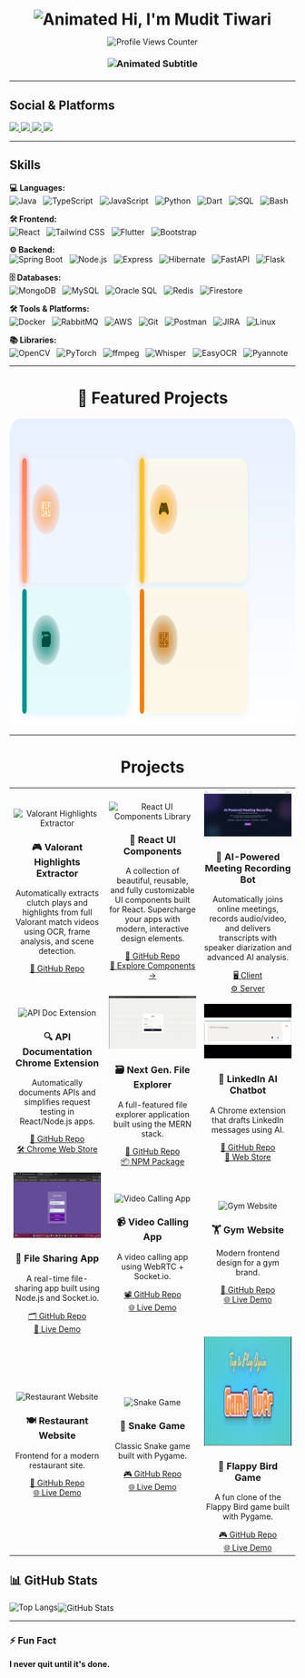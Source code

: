 
<h1 align="center" style="margin-bottom: 0;">
  <img src="https://readme-typing-svg.demolab.com?font=Fira+Code&weight=700&size=40&pause=500&color=FF5722&center=true&width=850&height=100&lines=Hi+%F0%9F%91%8B%2C+I'm+Mudit+Tiwari&repeat=false&duration=2000" alt="Animated Hi, I'm Mudit Tiwari" />
</h1>
<p align="center" style="margin-bottom: 20px;">
  <img src="https://komarev.com/ghpvc/?username=mudittiwari&label=Profile+views&color=FFC107&style=flat" alt="Profile Views Counter" />
</p>

<h3 align="center" style="margin-top: 4px; margin-bottom: 20px;">
  <img src="https://readme-typing-svg.demolab.com?font=Fira+Code&weight=600&pause=500&color=FF4081&center=true&width=700&lines=Full+Stack+Developer+%7C+Scalable+Systems+%7C+AI+Enthusiast" alt="Animated Subtitle" />
</h3>



---

## Social & Platforms
<p align="left">
  <a href="https://linkedin.com/in/mudit-tiwari-5b530316b/" target="blank">
    <img src="https://img.shields.io/badge/-LinkedIn-FF7043?style=for-the-badge&logo=linkedin&logoColor=white"/>
  </a>
  <a href="https://leetcode.com/u/mudittiwari/" target="blank">
    <img src="https://img.shields.io/badge/-LeetCode-FFC107?style=for-the-badge&logo=leetcode&logoColor=%23FF7043"/>
  </a>
  <a href="https://mudittiwari.netlify.app/" target="blank">
    <img src="https://img.shields.io/badge/-Portfolio-FF4081?style=for-the-badge&logo=vercel&logoColor=white"/>
  </a>
  <a href="https://medium.com/@mudit.alwar31" target="blank">
    <img src="https://img.shields.io/badge/-Medium-E53935?style=for-the-badge&logo=medium&logoColor=white"/>
  </a>
</p>



---




## Skills
<p style="max-width: 900px; margin: auto">
<!-- Languages -->
<strong>💻 Languages:</strong><br />
<img src="https://img.shields.io/badge/Java-FF5722?logo=openjdk&logoColor=white" alt="Java" />&nbsp;&nbsp;
<img src="https://img.shields.io/badge/TypeScript-FFC107?logo=typescript&logoColor=black" alt="TypeScript" />&nbsp;&nbsp;
<img src="https://img.shields.io/badge/JavaScript-FF7043?logo=javascript&logoColor=black" alt="JavaScript" />&nbsp;&nbsp;
<img src="https://img.shields.io/badge/Python-FF4081?logo=python&logoColor=white" alt="Python" />&nbsp;&nbsp;
<img src="https://img.shields.io/badge/Dart-E53935?logo=dart&logoColor=white" alt="Dart" />&nbsp;&nbsp;
<img src="https://img.shields.io/badge/SQL-FFC107?logo=sqlite&logoColor=black" alt="SQL" />&nbsp;&nbsp;
<img src="https://img.shields.io/badge/Bash-FF5722?logo=gnubash&logoColor=white" alt="Bash" />


<!-- Frontend -->
<strong>🛠️ Frontend:</strong><br />
<img src="https://img.shields.io/badge/React-FF7043?logo=react&logoColor=black" alt="React" />&nbsp;&nbsp;
<img src="https://img.shields.io/badge/TailwindCSS-FF4081?logo=tailwindcss&logoColor=white" alt="Tailwind CSS" />&nbsp;&nbsp;
<img src="https://img.shields.io/badge/Flutter-FFC107?logo=flutter&logoColor=black" alt="Flutter" />&nbsp;&nbsp;
<img src="https://img.shields.io/badge/Bootstrap-FF5722?logo=bootstrap&logoColor=white" alt="Bootstrap" />


<!-- Backend -->
<strong>⚙️ Backend:</strong><br />
<img src="https://img.shields.io/badge/Spring_Boot-FFC107?logo=springboot&logoColor=black" alt="Spring Boot" />&nbsp;&nbsp;
<img src="https://img.shields.io/badge/Node.js-FF7043?logo=node.js&logoColor=white" alt="Node.js" />&nbsp;&nbsp;
<img src="https://img.shields.io/badge/Express-FF4081?logo=express&logoColor=white" alt="Express" />&nbsp;&nbsp;
<img src="https://img.shields.io/badge/Hibernate-FF5722?logo=hibernate&logoColor=white" alt="Hibernate" />&nbsp;&nbsp;
<img src="https://img.shields.io/badge/FastAPI-E53935?logo=fastapi&logoColor=white" alt="FastAPI" />&nbsp;&nbsp;
<img src="https://img.shields.io/badge/Flask-FFC107?logo=flask&logoColor=black" alt="Flask" />


<!-- Databases -->
<strong>🗄️ Databases:</strong><br />
<img src="https://img.shields.io/badge/MongoDB-FF5722?logo=mongodb&logoColor=white" alt="MongoDB" />&nbsp;&nbsp;
<img src="https://img.shields.io/badge/MySQL-FFC107?logo=mysql&logoColor=black" alt="MySQL" />&nbsp;&nbsp;
<img src="https://img.shields.io/badge/OracleSQL-FF4081?logo=oracle&logoColor=white" alt="Oracle SQL" />&nbsp;&nbsp;
<img src="https://img.shields.io/badge/Redis-E53935?logo=redis&logoColor=white" alt="Redis" />&nbsp;&nbsp;
<img src="https://img.shields.io/badge/Firestore-FF7043?logo=firebase&logoColor=black" alt="Firestore" />


<!-- Tools & Platforms -->
<strong>🛠️ Tools & Platforms:</strong><br />
<img src="https://img.shields.io/badge/Docker-FF7043?logo=docker&logoColor=white" alt="Docker" />&nbsp;&nbsp;
<img src="https://img.shields.io/badge/RabbitMQ-FFC107?logo=rabbitmq&logoColor=black" alt="RabbitMQ" />&nbsp;&nbsp;
<img src="https://img.shields.io/badge/AWS-FF5722?logo=amazonaws&logoColor=white" alt="AWS" />&nbsp;&nbsp;
<img src="https://img.shields.io/badge/Git-FF4081?logo=git&logoColor=white" alt="Git" />&nbsp;&nbsp;
<img src="https://img.shields.io/badge/Postman-E53935?logo=postman&logoColor=white" alt="Postman" />&nbsp;&nbsp;
<img src="https://img.shields.io/badge/JIRA-FF5722?logo=jira&logoColor=white" alt="JIRA" />&nbsp;&nbsp;
<img src="https://img.shields.io/badge/Linux-FFC107?logo=linux&logoColor=black" alt="Linux" />


<!-- Libraries -->
<strong>📚 Libraries:</strong><br />
<img src="https://img.shields.io/badge/OpenCV-FF4081?logo=opencv&logoColor=white" alt="OpenCV" />&nbsp;&nbsp;
<img src="https://img.shields.io/badge/PyTorch-FF5722?logo=pytorch&logoColor=white" alt="PyTorch" />&nbsp;&nbsp;
<img src="https://img.shields.io/badge/ffmpeg-E53935?logo=ffmpeg&logoColor=white" alt="ffmpeg" />&nbsp;&nbsp;
<img src="https://img.shields.io/badge/Whisper-FFC107?logo=github&logoColor=black" alt="Whisper" />&nbsp;&nbsp;
<img src="https://img.shields.io/badge/EasyOCR-FF7043?logo=python&logoColor=white" alt="EasyOCR" />&nbsp;&nbsp;
<img src="https://img.shields.io/badge/Pyannote-FF5722?logo=python&logoColor=white" alt="Pyannote" />

</p>


---

<h1 align="center">🌟 Featured Projects</h1>

<img src="https://github.com/mudittiwari/mudittiwari/blob/main/test.svg" alt="Featured Projects" width="900" height="540" />

---

<h1 align="center">Projects</h1>

<table>
<tr>

<!-- Valorant Highlights -->
<td align="center" width="30%">
  <img src="https://github.com/mudittiwari/valorant-highlights/blob/master/valorant-demo.gif" alt="Valorant Highlights Extractor" style="width:100%;" />
  <h3>🎮 Valorant Highlights Extractor</h3>
  <p>Automatically extracts clutch plays and highlights from full Valorant match videos using OCR, frame analysis, and scene detection.</p>
  <a href="https://github.com/mudittiwari/valorant-highlights">🎯 GitHub Repo</a>
</td>

<!-- React UI Components -->
<td align="center" width="30%">
  <img src="https://github.com/mudittiwari/react-ui-components/blob/master/react-lib-demo.gif" alt="React UI Components Library" style="width:100%;" />
  <h3>🧩 React UI Components</h3>
  <p>A collection of beautiful, reusable, and fully customizable UI components built for React. Supercharge your apps with modern, interactive design elements.</p>
  <a href="https://github.com/mudittiwari/react-ui-components">📘 GitHub Repo</a><br />
  <a href="https://mudittiwari.github.io/react-ui-components/">🚀 Explore Components →</a>
</td>

<!-- Meeting Bot -->
<td align="center" width="30%">
  <img src="https://github.com/mudittiwari/meeting-bot-client/blob/master/recording-demo.gif" alt="AI Meeting Recording Bot" style="width:100%;" />
  <h3>🎤 AI-Powered Meeting Recording Bot</h3>
  <p>Automatically joins online meetings, records audio/video, and delivers transcripts with speaker diarization and advanced AI analysis.</p>
  <a href="https://github.com/mudittiwari/meeting-bot-client">🖥 Client</a><br />
  <a href="https://github.com/mudittiwari/meeting-bot">⚙️ Server</a>
</td>
</tr>

<tr>

<!-- API Doc Extension -->
<td align="center" width="30%">
  <img src="https://github.com/mudittiwari/API-Documentation-Extension/blob/master/demo/demo.gif" alt="API Doc Extension" style="width:100%;" />
  <h3>🔍 API Documentation Chrome Extension</h3>
  <p>Automatically documents APIs and simplifies request testing in React/Node.js apps.</p>
  <a href="https://github.com/mudittiwari/API-Documentation-Extension">🔗 GitHub Repo</a><br />
  <a href="https://chromewebstore.google.com/detail/api-documentation/gbodgenhkdlohclkmcjlejpkjkemiloa">🛠 Chrome Web Store</a>
</td>

<!-- File Manager -->
<td align="center" width="30%">
  <img src="https://github.com/mudittiwari/node.js-file-manager/blob/master/data/demo.gif" alt="File Explorer" style="width:100%;" />
  <h3>🗃️ Next Gen. File Explorer</h3>
  <p>A full-featured file explorer application built using the MERN stack.</p>
  <a href="https://github.com/mudittiwari/node.js-file-manager">🔗 GitHub Repo</a><br />
  <a href="https://www.npmjs.com/package/@mudittiwari13/node.js-file-manager">📦 NPM Package</a>
</td>

<!-- LinkedIn Chatbot -->
<td align="center" width="30%">
  <img src="https://github.com/mudittiwari/AILinkedInExtension/blob/master/screenshots/combined.gif" alt="LinkedIn AI Chatbot" style="width:100%;" />
  <h3>💬 LinkedIn AI Chatbot</h3>
  <p>A Chrome extension that drafts LinkedIn messages using AI.</p>
  <a href="https://github.com/mudittiwari/AILinkedInExtension">🔗 GitHub Repo</a><br />
  <a href="https://chromewebstore.google.com/detail/linkedin-ai-chatbot/pghmmjcekckdmpblicpclnkafdflipgb">🧠 Web Store</a>
</td>

</tr>

<tr>

<!-- File Sharing -->
<td align="center" width="30%">
  <img src="https://github.com/mudittiwari/socket.io_file_sharing_frontend/blob/master/file-sharing-demo.gif" alt="File Sharing App" style="width:100%;" />
  <h3>🔄 File Sharing App</h3>
  <p>A real-time file-sharing app built using Node.js and Socket.io.</p>
  <a href="https://github.com/mudittiwari/socket.io_file_sharing_frontend">🗂 GitHub Repo</a><br />
  <a href="https://mudittiwari.github.io/socket.io_file_sharing_frontend/">🚀 Live Demo</a>
</td>

<!-- Video Call App -->
<td align="center" width="30%">
  <img src="https://github.com/mudittiwari/video-calling-using-webrtc-and-socket.io/blob/master/video-calling-demo.gif" alt="Video Calling App" style="width:100%;" />
  <h3>📹 Video Calling App</h3>
  <p>A video calling app using WebRTC + Socket.io.</p>
  <a href="https://github.com/mudittiwari/video-calling-using-webrtc-and-socket.io">📽 GitHub Repo</a><br />
  <a href="https://video-calling-using-webrtc-and-socket-io-mz4y-dwf5xd8at.vercel.app/">🌐 Live Demo</a>
</td>

<!-- Gym Website -->
<td align="center" width="30%">
  <img src="https://github.com/mudittiwari/gym_website/blob/master/gym-website-demo.gif" alt="Gym Website" style="width:100%;" />
  <h3>🏋️ Gym Website</h3>
  <p>Modern frontend design for a gym brand.</p>
  <a href="https://github.com/mudittiwari/gym_website">💪 GitHub Repo</a><br />
  <a href="https://mudittiwari.github.io/gym_website/">🌐 Live Demo</a>
</td>

</tr>

<tr>

<!-- Restaurant Website -->
<td align="center" width="30%">
  <img src="https://github.com/mudittiwari/restaurant_website/blob/main/restaurant-website-demo.gif" alt="Restaurant Website" style="width:100%;" />
  <h3>🍽️ Restaurant Website</h3>
  <p>Frontend for a modern restaurant site.</p>
  <a href="https://github.com/mudittiwari/restaurant_website">🔗 GitHub Repo</a><br />
  <a href="https://mudit-restaurant-application.netlify.app/">🌐 Live Demo</a>
</td>

<!-- Snake Game -->
<td align="center" width="30%">
  <img src="https://github.com/mudittiwari/SnakeGameWeb/blob/master/snakegame-master/demo.gif" alt="Snake Game" style="width:100%;" />
  <h3>🐍 Snake Game</h3>
  <p>Classic Snake game built with Pygame.</p>
  <a href="https://github.com/mudittiwari/SnakeGameWeb">🎮 GitHub Repo</a><br />
  <a href="https://mudittiwari.github.io/SnakeGameWeb/">🌐 Live Demo</a>
</td>

<!-- Flappy Bird Game -->
<td align="center" width="30%">
  <img src="https://github.com/mudittiwari/FlappyBirdGameWeb/blob/master/flapppybirdgame-master/demo.gif" alt="Flappy Bird Game" style="width:100%;" />
  <h3>🐤 Flappy Bird Game</h3>
  <p>A fun clone of the Flappy Bird game built with Pygame.</p>
  <a href="https://github.com/mudittiwari/FlappyBirdGameWeb">🎮 GitHub Repo</a><br />
  <a href="https://mudittiwari.github.io/FlappyBirdGameWeb/">🌐 Live Demo</a>
</td>

</tr>
</table>


## 📊 GitHub Stats

<img align="left" src="https://github-readme-stats.vercel.app/api/top-langs?username=mudittiwari&show_icons=true&locale=en&layout=compact" alt="Top Langs" />
<img align="center" src="https://github-readme-stats.vercel.app/api?username=mudittiwari&show_icons=true&locale=en" alt="GitHub Stats" />

---

### ⚡ Fun Fact  
**I never quit until it's done.**
